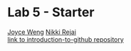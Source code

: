 # Lab 5 - Starter
[Joyce Weng](https://github.com/joyceweng) [Nikki Rejai](https://github.com/nrejai) \
[link to introduction-to-github repository](https://github.com/joyceweng/introduction-to-github)
